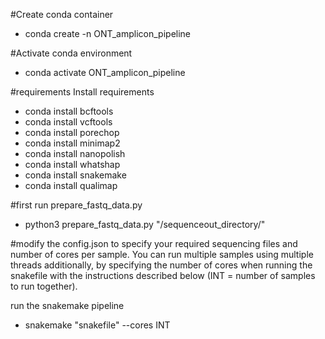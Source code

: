 #Create conda container
- conda create -n ONT_amplicon_pipeline

#Activate conda environment
- conda activate ONT_amplicon_pipeline

#requirements 
Install requirements
- conda install bcftools
- conda install vcftools
- conda install porechop
- conda install minimap2
- conda install nanopolish
- conda install whatshap
- conda install snakemake
- conda install qualimap

#first run prepare_fastq_data.py
- python3 prepare_fastq_data.py "/sequenceout_directory/"

#modify the config.json to specify your required sequencing files and number of cores per sample. You can run multiple samples using multiple threads additionally, by specifying the number of cores when running the snakefile with the instructions described below (INT = number of samples to run together).

run the snakemake pipeline
- snakemake "snakefile" --cores INT
